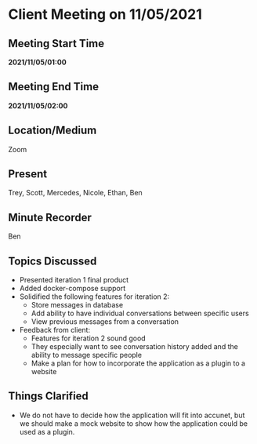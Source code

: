 # Client Meeting on 11/05/2021

## Meeting Start Time

**2021/11/05/01:00**

## Meeting End Time

**2021/11/05/02:00**

## Location/Medium

Zoom

## Present

Trey, Scott, Mercedes, Nicole, Ethan, Ben

## Minute Recorder

Ben

## Topics Discussed

- Presented iteration 1 final product
- Added docker-compose support
- Solidified the following features for iteration 2:
  - Store messages in database
  - Add ability to have individual conversations between specific users
  - View previous messages from a conversation
- Feedback from client:
  - Features for iteration 2 sound good
  - They especially want to see conversation history added and the ability to message specific people
  - Make a plan for how to incorporate the application as a plugin to a website
  

## Things Clarified

- We do not have to decide how the application will fit into accunet, but we should make a mock website to show how the application could be used as a plugin. 
